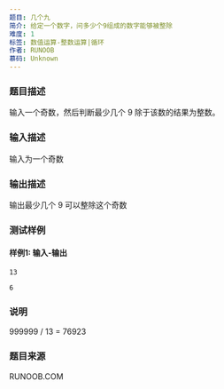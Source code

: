 ```yaml
---
题目: 几个九
简介: 给定一个数字，问多少个9组成的数字能够被整除
难度: 1
标签: 数值运算-整数运算|循环
作者: RUNOOB
慕码: Unknown
---
```


### 题目描述

输入一个奇数，然后判断最少几个 9 除于该数的结果为整数。

### 输入描述

输入为一个奇数

### 输出描述

输出最少几个 9 可以整除这个奇数

### 测试样例

#### 样例1: 输入-输出

```
13
```

```
6
```

### 说明

999999 / 13 = 76923

### 题目来源

RUNOOB.COM
